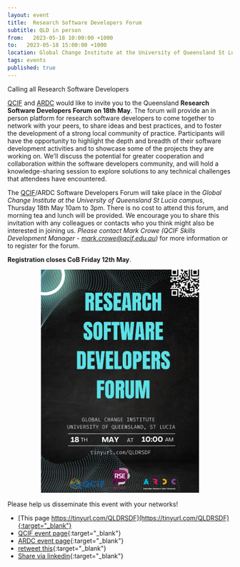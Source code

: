 ```yaml
---
layout: event
title:  Research Software Developers Forum
subtitle: QLD in person
from:   2023-05-18 10:00:00 +1000 
to:   2023-05-18 15:00:00 +1000  
location: Global Change Institute at the University of Queensland St Lucia campus
tags: events                
published: true
---
```


Calling all Research Software Developers

[QCIF](https://www.qcif.edu.au/) and [ARDC](https://ardc.edu.au/) would like to invite you to the Queensland **Research Software Developers Forum on 18th May**. The forum will provide an in person platform for research software developers to come together to network with your peers, to share ideas and best practices, and to foster the development of a strong local community of practice. Participants will have the opportunity to highlight the depth and breadth of their software development activities and to showcase some of the projects they are working on. We'll discuss the potential for greater cooperation and collaboration within the software developers community, and will hold a knowledge-sharing session to explore solutions to any technical challenges that attendees have encountered.


The [QCIF](https://www.qcif.edu.au/events/queensland-research-software-developers-forum/)/ARDC Software Developers Forum will take place in the _Global Change Institute at the University of Queensland St Lucia campus_, Thursday 18th May 10am to 3pm. There is no cost to attend this forum, and morning tea and lunch will be provided. We encourage you to share this invitation with any colleagues or contacts who you think might also be interested in joining us. _Please contact Mark Crowe (QCIF Skills Development Manager - mark.crowe@qcif.edu.au)_ for more information or to register for the forum. 

**Registration closes CoB Friday 12th May**.

<div style="text-align: center;">
    <img src="/assets/QLDRSDF-Flyer.png" alt="Research Software Developers Forum on 18th May" width="354" height="500" class="center">
</div>

Please help us disseminate this event with your networks!
* [This page https://tinyurl.com/QLDRSDF](https://tinyurl.com/QLDRSDF){:target="_blank"}
* [QCIF event page](https://www.qcif.edu.au/events/queensland-research-software-developers-forum/){:target="_blank"}
* [ARDC event page](https://ardc.edu.au/event/queensland-research-software-developers-forum/ ){:target="_blank"}
* [retweet this](https://twitter.com/ARDC_AU/status/1648809025906130945){:target="_blank"}
* [Share via linkedin](https://www.linkedin.com/posts/australian-research-data-commons_research-software-developers-forum-activity-7054574649451413504-vS3M){:target="_blank"}

